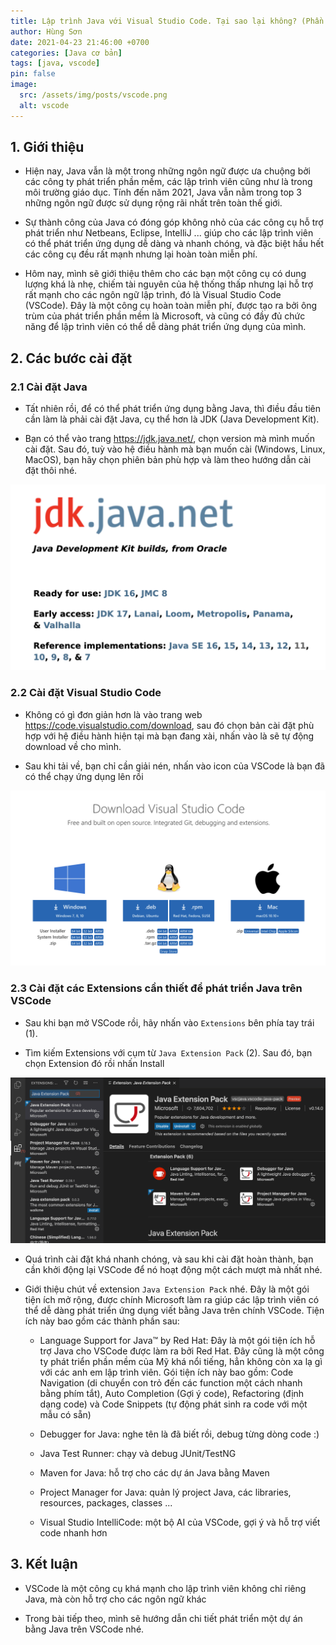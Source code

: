```yaml
---
title: Lập trình Java với Visual Studio Code. Tại sao lại không? (Phần 1)
author: Hùng Sơn
date: 2021-04-23 21:46:00 +0700
categories: [Java cơ bản]
tags: [java, vscode]
pin: false
image:
  src: /assets/img/posts/vscode.png
  alt: vscode
---
```


## 1. Giới thiệu

* Hiện nay, Java vẫn là một trong những ngôn ngữ được ưa chuộng bởi các công ty phát triển phần mềm, các lập trình viên cũng như là trong môi trường giáo dục. Tính đến năm 2021, Java vẫn nằm trong top 3 những ngôn ngữ được sử dụng rộng rãi nhất trên toàn thế giới. 

* Sự thành công của Java có đóng góp không nhỏ của các công cụ hỗ trợ phát triển như Netbeans, Eclipse, IntelliJ ... giúp cho các lập trình viên có thể phát triển ứng dụng dễ dàng và nhanh chóng, và đặc biệt hầu hết các công cụ đều rất mạnh nhưng lại hoàn toàn miễn phí. 

* Hôm nay, mình sẽ giới thiệu thêm cho các bạn một công cụ có dung lượng khá là nhẹ, chiếm tài nguyên của hệ thống thấp nhưng lại hỗ trợ rất mạnh cho các ngôn ngữ lập trình, đó là Visual Studio Code (VSCode). Đây là một công cụ hoàn toàn miễn phí, được tạo ra bởi ông trùm của phát triển phần mềm là Microsoft, và cũng có đầy đủ chức năng để lập trình viên có thể dễ dàng phát triển ứng dụng của mình.

## 2. Các bước cài đặt

### 2.1 Cài đặt Java

* Tất nhiên rồi, để có thể phát triển ứng dụng bằng Java, thì điều đầu tiên cần làm là phải cài đặt Java, cụ thể hơn là JDK (Java Development Kit).

* Bạn có thể vào trang <a href='https://jdk.java.net/'>https://jdk.java.net/</a>, chọn version mà mình muốn cài đặt. Sau đó, tuỳ vào hệ điều hành mà bạn muốn cài (Windows, Linux, MacOS), bạn hãy chọn phiên bản phù hợp và làm theo hướng dẫn cài đặt thôi nhé.

![Java JDK](/assets/img/posts/jdk_java_net.png)

### 2.2 Cài đặt Visual Studio Code

* Không có gì đơn giản hơn là vào trang web <a href='https://code.visualstudio.com/download'>https://code.visualstudio.com/download</a>, sau đó chọn bản cài đặt phù hợp với hệ điều hành hiện tại mà bạn đang xài, nhấn vào là sẽ tự động download về cho mình.

* Sau khi tải về, bạn chỉ cần giải nén, nhấn vào icon của VSCode là bạn đã có thể chạy ứng dụng lên rồi

![VSCode web](/assets/img/posts/vscode_download.png)

### 2.3 Cài đặt các Extensions cần thiết để phát triển Java trên VSCode

* Sau khi bạn mở VSCode rồi, hãy nhấn vào `Extensions` bên phía tay trái (1). 

* Tìm kiếm Extensions với cụm từ `Java Extension Pack` (2). Sau đó, bạn chọn Extension đó rồi nhấn Install

![VSCode web](/assets/img/posts/vscode_extensions.png)

* Quá trình cài đặt khá nhanh chóng, và sau khi cài đặt hoàn thành, bạn cần khởi động lại VSCode để nó hoạt động một cách mượt mà nhất nhé.

* Giới thiệu chút về extension `Java Extension Pack` nhé. Đây là một gói tiện ích mở rộng, được chính Microsoft làm ra giúp các lập trình viên có thể dễ dàng phát triển ứng dụng viết bằng Java trên chính VSCode. Tiện ích này bao gồm các thành phần sau:

  * Language Support for Java™ by Red Hat: Đây là một gói tiện ích hỗ trợ Java cho VSCode được làm ra bởi Red Hat. Đây cũng là một công ty phát triển phần mềm của Mỹ khá nổi tiếng, hẳn không còn xa lạ gì với các anh em lập trình viên. Gói tiện ích này bao gồm: Code Navigation (di chuyển con trỏ đến các function một cách nhanh bằng phím tắt), Auto Completion (Gợi ý code), Refactoring (định dạng code) và Code Snippets (tự động phát sinh ra code với một mẫu có sẵn)

  * Debugger for Java: nghe tên là đã biết rồi, debug từng dòng code :)

  * Java Test Runner: chạy và debug JUnit/TestNG

  * Maven for Java: hỗ trợ cho các dự án Java bằng Maven

  * Project Manager for Java: quản lý project Java, các libraries, resources, packages, classes ...

  * Visual Studio IntelliCode: một bộ AI của VSCode, gợi ý và hỗ trợ viết code nhanh hơn

## 3. Kết luận

* VSCode là một công cụ khá mạnh cho lập trình viên không chỉ riêng Java, mà còn hỗ trợ cho các ngôn ngữ khác

* Trong bài tiếp theo, mình sẽ hướng dẫn chi tiết phát triển một dự án bằng Java trên VSCode nhé.
